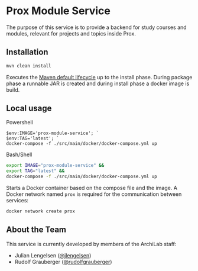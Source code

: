 # Prox Module Service

The purpose of this service is to provide a backend for study courses and
modules, relevant for projects and topics inside Prox.

## Installation

```bash
mvn clean install
```

Executes the
[Maven default lifecycle](https://maven.apache.org/guides/introduction/introduction-to-the-lifecycle.html)
up to the install phase. During package phase a runnable JAR is created and
during install phase a docker image is build.

## Local usage

Powershell
```posh
$env:IMAGE='prox-module-service'; `
$env:TAG='latest'; `
docker-compose -f ./src/main/docker/docker-compose.yml up
```

Bash/Shell
```bash
export IMAGE="prox-module-service" &&
export TAG="latest" &&
docker-compose -f ./src/main/docker/docker-compose.yml up
```

Starts a Docker container based on the compose file and the image. A Docker
network named `prox` is required for the communication between services:

``` bash
docker network create prox
```

## About the Team

This service is currently developed by members of the ArchiLab staff:

- Julian Lengelsen ([@jlengelsen](https://github.com/jlengelsen))
- Rudolf Grauberger ([@rudolfgrauberger](https://github.com/rudolfgrauberger))